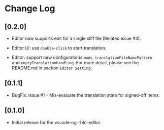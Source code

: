 # Change Log

## [0.2.0]

- Editor now supports edit for a single xliff file (Related issue #4).

- Editor UI: use `double-click` to start translation.

- Editor: support new configurations `mode`, `translationFileNamePattern` and `emptyTranslationHandling`. For more detail, please see the README.md in section `Editor Setting`;

## [0.1.1]

- BugFix: Issue #1 - Mis-evaluate the translation state for signed-off items.

## [0.1.0]

- Initial release for the vscode-ng-i18n-editor
